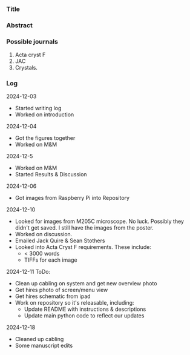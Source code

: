 ### Title

### Abstract

### Possible journals
1. Acta cryst F
2. JAC
3. Crystals.

### Log
2024-12-03
- Started writing log
- Worked on introduction

2024-12-04
- Got the figures together
- Worked on M&M

2024-12-5
- Worked on M&M
- Started Results & Discussion

2024-12-06
- Got images from Raspberry Pi into Repository

2024-12-10
- Looked for images from M205C microscope. No luck. Possibly they didn't get saved. I still have the images from the poster.
- Worked on discussion.
- Emailed Jack Quire & Sean Stothers
- Looked into Acta Cryst F requirements. These include:
	- < 3000 words
	- TIFFs for each image

2024-12-11
ToDo:
- Clean up cabling on system and get new overview photo
- Get hires photo of screen/menu view
- Get hires schematic from ipad
- Work on repository so it's releasable, including:
	- Update README with instructions & descriptions
	- Update main python code to reflect our updates
	
2024-12-18
- Cleaned up cabling
- Some manuscript edits